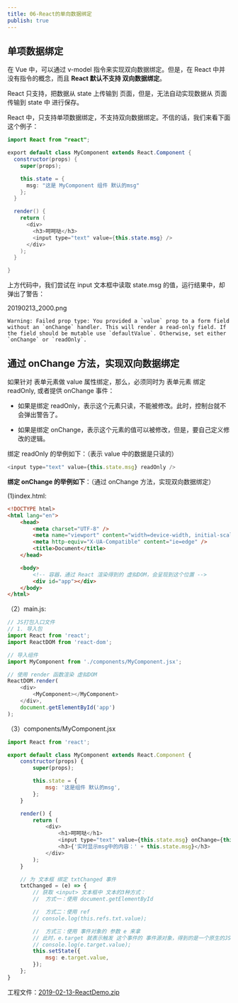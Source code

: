 ```yaml
---
title: 06-React的单向数据绑定
publish: true
---
```


## 单项数据绑定

在 Vue 中，可以通过 v-model 指令来实现双向数据绑定。但是，在 React 中并没有指令的概念，而且 **React 默认不支持 双向数据绑定**。

React 只支持，把数据从 state 上传输到 页面，但是，无法自动实现数据从 页面 传输到 state 中 进行保存。

React 中，只支持单项数据绑定，不支持双向数据绑定。不信的话，我们来看下面这个例子：

```java
import React from "react";

export default class MyComponent extends React.Component {
  constructor(props) {
    super(props);

    this.state = {
      msg: "这是 MyComponent 组件 默认的msg"
    };
  }

  render() {
    return (
      <div>
        <h3>呵呵哒</h3>
        <input type="text" value={this.state.msg} />
      </div>
    );
  }

}


```

上方代码中，我们尝试在 input 文本框中读取 state.msg 的值，运行结果中，却弹出了警告：

20190213_2000.png

```
Warning: Failed prop type: You provided a `value` prop to a form field without an `onChange` handler. This will render a read-only field. If the field should be mutable use `defaultValue`. Otherwise, set either `onChange` or `readOnly`.
```

## 通过 onChange 方法，实现双向数据绑定

如果针对 表单元素做 value 属性绑定，那么，必须同时为 表单元素 绑定 readOnly, 或者提供 onChange 事件：

- 如果是绑定 readOnly，表示这个元素只读，不能被修改。此时，控制台就不会弹出警告了。

- 如果是绑定 onChange，表示这个元素的值可以被修改，但是，要自己定义修改的逻辑。

绑定 readOnly 的举例如下：（表示 value 中的数据是只读的）

```javascript
<input type="text" value={this.state.msg} readOnly />
```

**绑定 onChange 的举例如下**：（通过 onChange 方法，实现双向数据绑定）

(1)index.html:

```html
<!DOCTYPE html>
<html lang="en">
	<head>
		<meta charset="UTF-8" />
		<meta name="viewport" content="width=device-width, initial-scale=1.0" />
		<meta http-equiv="X-UA-Compatible" content="ie=edge" />
		<title>Document</title>
	</head>

	<body>
		<!-- 容器，通过 React 渲染得到的 虚拟DOM，会呈现到这个位置 -->
		<div id="app"></div>
	</body>
</html>
```

（2）main.js:

```javascript
// JS打包入口文件
// 1. 导入包
import React from 'react';
import ReactDOM from 'react-dom';

// 导入组件
import MyComponent from './components/MyComponent.jsx';

// 使用 render 函数渲染 虚拟DOM
ReactDOM.render(
	<div>
		<MyComponent></MyComponent>
	</div>,
	document.getElementById('app')
);
```

（3）components/MyComponent.jsx

```javascript
import React from 'react';

export default class MyComponent extends React.Component {
	constructor(props) {
		super(props);

		this.state = {
			msg: '这是组件 默认的msg',
		};
	}

	render() {
		return (
			<div>
				<h1>呵呵哒</h1>
				<input type="text" value={this.state.msg} onChange={this.txtChanged} ref="txt" />
				<h3>{'实时显示msg中的内容：' + this.state.msg}</h3>
			</div>
		);
	}

	// 为 文本框 绑定 txtChanged 事件
	txtChanged = (e) => {
		// 获取 <input> 文本框中 文本的3种方式：
		//  方式一：使用 document.getElementById

		//  方式二：使用 ref
		// console.log(this.refs.txt.value);

		//  方式三：使用 事件对象的 参数 e 来拿
		// 此时，e.target 就表示触发 这个事件的 事件源对象，得到的是一个原生的JS DOM 对象。在这个案例里，e.target就是指文本框
		// console.log(e.target.value);
		this.setState({
			msg: e.target.value,
		});
	};
}
```

工程文件：[2019-02-13-ReactDemo.zip](https://github.com/qianguyihao/web-resource/blob/main/project/2019-02-13-ReactDemo.zip)
